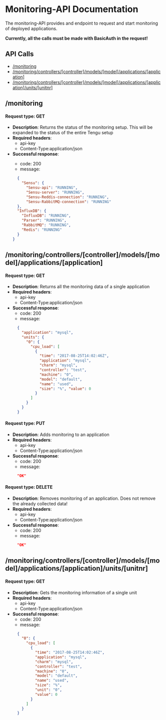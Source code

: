 # Monitoring-API Documentation

The monitoring-API provides and endpoint to request and start monitoring of deployed applications.

**Currently, all the calls must be made with BasicAuth in the request!**

## API Calls
- [/monitoring](#status)
- [/monitoring/controllers/[controller]/models/[model]/applications/[application]](#application)
- [/monitoring/controllers/[controller]/models/[model]/applications/[application]/units/[unitnr]](#unit)
## **/monitoring** <a name="status">
#### **Request type**: GET
* **Description**:
  Returns the status of the monitoring setup. This will be expanded to the status of the entire Tengu setup
* **Required headers**:
  - api-key
  - Content-Type:application/json
* **Successful response**:
  - code: 200
  - message:
  ```json
    {
      "Sensu": {
        "Sensu-api": "RUNNING",
        "Sensu-server": "RUNNING",
        "Sensu-Reddis-connection": "RUNNING",
        "Sensu-RabbitMQ-connection": "RUNNING"
    },
    "InfluxDB": {
      "InfluxDB": "RUNNING",
      "Parser": "RUNNING",
      "RabbitMQ": "RUNNING",
      "Redis": "RUNNING"
    }
  }
  ```
## **/monitoring/controllers/[controller]/models/[model]/applications/[application]** <a name="application"></a>
#### **Request type**: GET
* **Description**:
  Returns all the monitoring data of a single application
* **Required headers**:
  - api-key
  - Content-Type:application/json
* **Successful response**:
  - code: 200
  - message:
  ```json
    {
      "application": "mysql",
      "units": {
        "0": {
          "cpu_load": [
            {
              "time": "2017-08-25T14:02:46Z",
              "application": "mysql",
              "charm": "mysql",
              "controller": "test",
              "machine": "0",
              "model": "default",
              "name": "used",
              "size": "%", "value": 0
            }
          ]
        }
      }
    }
  ```
#### **Request type**: PUT
* **Description**:
  Adds monitoring to an application
* **Required headers**:
  - api-key
  - Content-Type:application/json
* **Successful response**:
  - code: 200
  - message:
  ```json
    "OK"
  ```
#### **Request type**: DELETE
* **Description**:
  Removes monitoring of an application. Does not remove the already collected data!
* **Required headers**:
  - api-key
  - Content-Type:application/json
* **Successful response**:
  - code: 200
  - message:
  ```json
    "OK"
  ```
## **/monitoring/controllers/[controller]/models/[model]/applications/[application]/units/[unitnr]** <a name="unit"></a>
#### **Request type**: GET
* **Description**:
  Gets the monitoring information of a single unit
* **Required headers**:
  - api-key
  - Content-Type:application/json
* **Successful response**:
  - code: 200
  - message:
  ```json
    {
      "0": {
        "cpu_load": [
          {
            "time": "2017-08-25T14:02:46Z",
            "application": "mysql",
            "charm": "mysql",
            "controller": "test",
            "machine": "0",
            "model": "default",
            "name": "used",
            "size": "%",
            "unit": "0",
            "value": 0
          }
        ]
      }
    }
  ```
